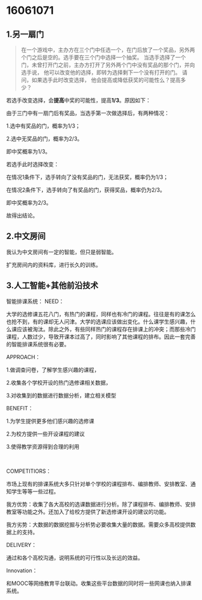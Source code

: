 16061071
=====
1.另一扇门
--------
>在一个游戏中，主办方在三个门中任选一个，在门后放了一个奖品，另外两个门之后是空的。选手要在三个门中选择一个抽奖。 当选手选择了一个门，未曾打开门之前，主办方打开了另外两个门中没有奖品的那个门，并向选手说， 他可以改变他的选择，即转为选择剩下一个没有打开的门。 请问，如果选手此时改变选择， 他会提高或降低获奖的可能性么？提高多少？

若选手改变选择，会**提高**中奖的可能性，提高**1/3**。原因如下：

由于三门中有一扇门后有奖品，当选手第一次做选择后，有两种情况：

  1.选中有奖品的门，概率为1/3；
  
  2.选中无奖品的门，概率为2/3。
  
即中奖概率为1/3。

若选手此时选择改变：

  在情况1条件下，选手转向了没有奖品的门，无法获奖，概率仍为1/3；
  
  在情况2条件下，选手转向了有奖品的门，获得奖品，概率仍为2/3。
  
即中奖概率为2/3。

故得出结论。

2.中文房间
--------

我认为中文房间有一定的智能，但只是弱智能。

扩充房间内的资料库，进行长久的训练。

3.人工智能+其他前沿技术
-----
智能排课系统：
NEED：

大学的选修课五花八门，有热门的课程，同样也有冷门的课程。往往是有的课怎么也抢不到，有的课却无人问津。大学的选课应该做出变化。什么课学生感兴趣，什么课应该被淘汰。除此之外，有些同样热门的课程存在排课上的冲突；而那些冷门课程，人数过少，导致开课本过高了，同时影响了其他课程的排布。因此一套完善的智能排课系统很有必要。

APPROACH：

1.做调查问卷，了解学生感兴趣的课程，

2.收集各个学校开设的热门选修课相关数据，

3.对收集到的数据进行数据分析，建立相关模型

BENEFIT：

1.为学生提供更多他们感兴趣的选修课

2.为校方提供一些开设课程的建议

3.使得教学资源得到合理的利用

 

COMPETITIORS：

市场上现有的排课系统大多只针对单个学校的课程排布、编排教师、安排教室、通知学生等等一些过程。

我方优势：收集了各大高校的选课数据进行分析。除了课程排布、编排教师、安排教室等功能之外。还加入了给校方提供了新选修课开设的建议的功能。

我方劣势：大数据的数据挖掘与分析势必要收集大量的数据。需要众多高校提供数据上的支持。

DELIVERY：

通过和各个高校沟通，说明系统的可行性以及长远的效益。

Innovation：

和MOOC等网络教育平台联动。收集这些平台数据的同时将一些网课也纳入排课系统。


